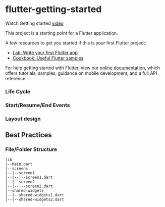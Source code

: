 # flutter-getting-started

Watch Getting started [video](https://www.youtube.com/watch?v=pTJJsmejUOQ)


This project is a starting point for a Flutter application.

A few resources to get you started if this is your first Flutter project:

- [Lab: Write your first Flutter app](https://flutter.dev/docs/get-started/codelab)
- [Cookbook: Useful Flutter samples](https://flutter.dev/docs/cookbook)

For help getting started with Flutter, view our
[online documentation](https://flutter.dev/docs), which offers tutorials,
samples, guidance on mobile development, and a full API reference.


### Life Cycle

### Start/Resume/End Events

### Layout design

## Best Practices
### File/Folder Structure
```
lib
|--Main.dart
|--screens
|--|--screen1
|--|--|--screen1.dart
|--|--screen2
|--|--|--screen2.dart
|--shared-widgets
|--|--shared-widgets1.dart
|--|--shared-widgets2.dart
```


